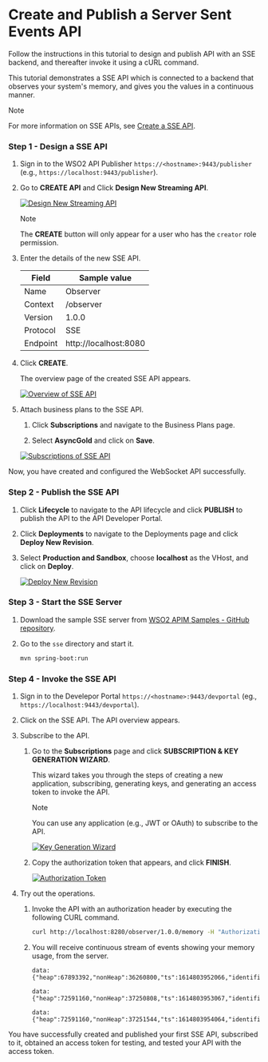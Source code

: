 # Create and Publish a Server Sent Events API

Follow the instructions in this tutorial to design and publish API with an SSE backend, and thereafter invoke it using a cURL command.

This tutorial demonstrates a SSE API which is connected to a backend that observes your system's memory, and gives you the values in a continuous manner.

<html>
<div class="admonition note">
<p class="admonition-title">Note</p>
<p>For more information on SSE APIs, see <a href="{{base_path}}/design/create-api/create-streaming-api/create-a-sse-streaming-api">Create a SSE API</a>.</p>
</div> 
</html>

### Step 1 - Design a SSE API

1.  Sign in to the WSO2 API Publisher `https://<hostname>:9443/publisher` (e.g., `https://localhost:9443/publisher`).

2.  Go to **CREATE API** and Click **Design New Streaming API**.

    [![Design New Streaming API]({{base_path}}/assets/img/learn/design-api/streaming-api/design-new-streaming-api.png)]({{base_path}}/assets/img/learn/design-api/streaming-api/design-new-streaming-api.png)

    <html><div class="admonition note">
      <p class="admonition-title">Note</p>
      <p>The <b>CREATE</b> button will only appear for a user who has the <code>creator</code> role permission.</p>
      </div>
    </html>

3.  Enter the details of the new SSE API.

     <table>
     <thead>
     <tr>
     <th><b>Field</b></th>
     <th><b>Sample value</b></th>
     </tr>
     </thead>
     <tbody>
     <tr>
     <td>Name</td>
     <td>Observer</td>
     </tr>
     <tr>
     <td>Context</td>
     <td>/observer</td>
     </tr>
     <tr>
     <td>Version</td>
     <td>1.0.0</td>
     </tr>
     <tr>
     <td>Protocol</td>
     <td>SSE</td>
     </tr>
     <tr>
     <td>Endpoint</td>
     <td>http://localhost:8080</td>
     </tr>
     </tbody>
     </table>

4.  Click **CREATE**. 

     The overview page of the created SSE API appears.

     [![Overview of SSE API]({{base_path}}/assets/img/learn/tutorials/streaming-api/sse/sse-api-overview.png)]({{base_path}}/assets/img/learn/tutorials/streaming-api/sse/sse-api-overview.png)

5. Attach business plans to the SSE API.

     1. Click **Subscriptions** and navigate to the Business Plans page.

     2. Select **AsyncGold** and click on **Save**.

     [![Subscriptions of SSE API]({{base_path}}/assets/img/learn/tutorials/streaming-api/sse/sse-api-subscriptions.png)]({{base_path}}/assets/img/learn/tutorials/streaming-api/sse/sse-api-subscriptions.png)

Now, you have created and configured the WebSocket API successfully.

### Step 2 - Publish the SSE API

1. Click **Lifecycle** to navigate to the API lifecycle and click **PUBLISH** to publish the API to the API Developer Portal.

2. Click **Deployments** to navigate to the Deployments page and click **Deploy New Revision**. 

3. Select **Production and Sandbox**, choose **localhost** as the VHost, and click on **Deploy**.

     [![Deploy New Revision]({{base_path}}/assets/img/learn/tutorials/streaming-api/streaming-api-deploy-new-revision.png)]({{base_path}}/assets/img/learn/tutorials/streaming-api/streaming-api-deploy-new-revision.png)


### Step 3 - Start the SSE Server

1. Download the sample SSE server from [WSO2 APIM Samples - GitHub repository](https://github.com/wso2/samples-apim).

2. Go to the `sse` directory and start it.

     ```sh
     mvn spring-boot:run
     ```


### Step 4 - Invoke the SSE API

1. Sign in to the Develepor Portal `https://<hostname>:9443/devportal` (eg., `https://localhost:9443/devportal`).

2. Click on the SSE API. The API overview appears.

3. Subscribe to the API.

    1. Go to the **Subscriptions** page and click **SUBSCRIPTION & KEY GENERATION WIZARD**.
    
         This wizard takes you through the steps of creating a new application, subscribing, generating keys, and generating an access token to invoke the API. 

         <div class="admonition note">
         <p class="admonition-title">Note</p>
         <p> 
         You can use any application (e.g., JWT or OAuth) to subscribe to the API.
         </p>
         </div>

         [![Key Generation Wizard]({{base_path}}/assets/img/learn/tutorials/streaming-api/streaming-api-key-generation-wizard.png)]({{base_path}}/assets/img/learn/tutorials/streaming-api/streaming-api-key-generation-wizard.png)

    2. Copy the authorization token that appears, and click **FINISH**.

         [![Authorization Token]({{base_path}}/assets/img/learn/tutorials/streaming-api/streaming-api-subscription-token.png)]({{base_path}}/assets/img/learn/tutorials/streaming-api/streaming-api-subscription-token.png)

4. Try out the operations.
     
      1.  Invoke the API with an authorization header by executing the following CURL command.
        
           ``` sh
           curl http://localhost:8280/observer/1.0.0/memory -H "Authorization: Bearer [accesstoken]" 
           ```

      2.  You will receive continuous stream of events showing your memory usage, from the server.
           ``` string
           data:{"heap":67893392,"nonHeap":36260800,"ts":1614803952066,"identifier":"ram_222"}

           data:{"heap":72591160,"nonHeap":37250808,"ts":1614803953067,"identifier":"ram_223"}

           data:{"heap":72591160,"nonHeap":37251544,"ts":1614803954064,"identifier":"ram_224"}
           ```

You have successfully created and published your first SSE API, subscribed to it, obtained an access token for testing, and tested your API with the access token.
